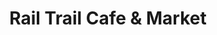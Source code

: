 ---
title: "Rail Trail Cafe & Market"
url: /coldstream/rail-trail-cafe-and-market/
shop: convenience
---